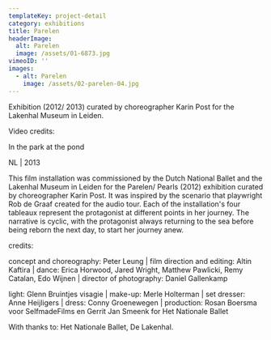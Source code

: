 ```yaml
---
templateKey: project-detail
category: exhibitions
title: Parelen
headerImage:
  alt: Parelen
  image: /assets/01-6873.jpg
vimeoID: ''
images:
  - alt: Parelen
    image: /assets/02-parelen-04.jpg
---
```


Exhibition (2012/ 2013) curated by choreographer Karin Post for the Lakenhal Museum in Leiden.

Video credits:

In the park at the pond

NL | 2013

This film installation was commissioned by the Dutch National Ballet and the Lakenhal Museum in Leiden for the Parelen/ Pearls (2012) exhibition curated by choreographer Karin Post. It was inspired by the scenario that playwright Rob de Graaf created for the audio tour. Each of the installation's four tableaux represent the protagonist at different points in her journey. The narrative is cyclic, with the protagonist always returning to the sea before being reborn the next day, to start her journey anew.

credits:

concept and choreography: Peter Leung | film direction and editing: Altin Kaftira | dance: Erica Horwood, Jared Wright, Matthew Pawlicki, Remy Catalan, Edo Wijnen | director of photography: Daniel Gallenkamp

light: Glenn Bruintjes visagie | make-up: Merle Holterman | set dresser: Anne Heijligers | dress: Conny Groenewegen | production: Rosan Boersma voor SelfmadeFilms en Gerrit Jan Smeenk for Het Nationale Ballet

With thanks to: Het Nationale Ballet, De Lakenhal.
